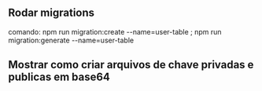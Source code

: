 ## Rodar migrations
comando: npm run migration:create --name=user-table ;  npm run migration:generate --name=user-table

## Mostrar como criar arquivos de chave privadas e publicas em base64

